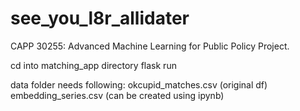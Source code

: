 # see_you_l8r_allidater
CAPP 30255: Advanced Machine Learning for Public Policy Project. 

cd into matching_app directory 
flask run

data folder needs following:
okcupid_matches.csv (original df)
embedding_series.csv (can be created using ipynb)
